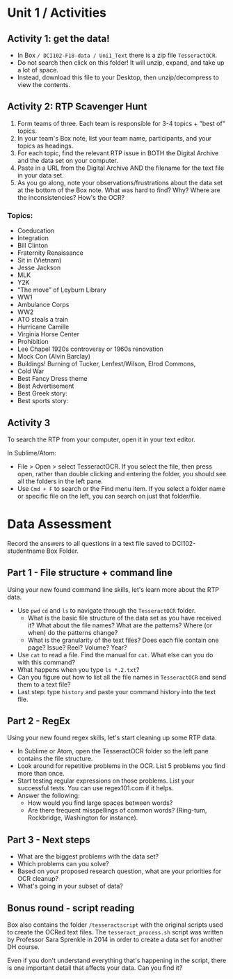 # Unit 1 / Activities

## Activity 1: get the data!

* In Box ```/ DCI102-F18-data / Uni1_Text``` there is a zip file ```TesseractOCR```. 
* Do not search then click on this folder! It will unzip, expand, and take up a lot of space. 
* Instead, download this file to your Desktop, then unzip/decompress to view the contents. 

## Activity 2: RTP Scavenger Hunt

1. Form teams of three. Each team is responsible for 3-4 topics + "best of" topics. 
2. In your team's Box note, list your team name, participants, and your topics as headings. 
3. For each topic, find the relevant RTP issue in BOTH the Digital Archive and the data set on your computer. 
4. Paste in a URL from the Digital Archive AND the filename for the text file in your data set. 
5. As you go along, note your observations/frustrations about the data set at the bottom of the Box note. What was hard to find? Why? Where are the inconsistencies? How's the OCR? 

### Topics:
* Coeducation
* Integration 
* Bill Clinton 
* Fraternity Renaissance
* Sit in (Vietnam) 
* Jesse Jackson
* MLK 
* Y2K
* “The move” of Leyburn Library
* WW1
* Ambulance Corps 
* WW2
* ATO steals a train
* Hurricane Camille 
* Virginia Horse Center
* Prohibition 
* Lee Chapel 1920s controversy or 1960s renovation
* Mock Con (Alvin Barclay) 
* Buildings! Burning of Tucker, Lenfest/Wilson, Elrod Commons, 
* Cold War
* Best Fancy Dress theme 
* Best Advertisement
* Best Greek story:
* Best sports story: 

## Activity 3
To search the RTP from your computer, open it in your text editor. 

In Sublime/Atom:
* File > Open > select TesseractOCR. If you select the file, then press open, rather than double clicking and entering the folder, you should see all the folders in the left pane. 
* Use ```Cmd + F``` to search or the Find menu item. If you select a folder name or specific file on the left, you can search on just that folder/file.

# Data Assessment 
Record the answers to all questions in a text file saved to DCI102-studentname Box Folder. 

## Part 1 - File structure + command line
Using your new found command line skills, let's learn more about the RTP data. 

* Use `pwd` `cd` and `ls` to navigate through the `TesseractOCR` folder. 
	* What is the basic file structure of the data set as you have received it? What about the file names? What are the patterns? Where (or when) do the patterns change? 
	* What is the granularity of the text files? Does each file contain one page? Issue? Reel? Volume? Year? 
* Use `cat` to read a file. Find the manual for `cat`. What else can you do with this command?
* What happens when you type `ls *.2.txt`?
* Can you figure out how to list all the file names in `TesseractOCR` and send them to a text file?
* Last step: type `history` and paste your command history into the text file. 

## Part 2 - RegEx 
Using your new found regex skills, let's start cleaning up some RTP data.

* In Sublime or Atom, open the TesseractOCR folder so the left pane contains the file structure. 
* Look around for repetitive problems in the OCR. List 5 problems you find more than once. 
* Start testing regular expressions on those problems. List your successful tests. You can use regex101.com if it helps. 
* Answer the following: 
	* How would you find large spaces between words?
	* Are there frequent misspellings of common words? \(Ring-tum, Rockbridge, Washington for instance\).

## Part 3 - Next steps
* What are the biggest problems with the data set?
* Which problems can you solve?
* Based on your proposed research question, what are your priorities for OCR cleanup? 
* What's going in your subset of data? 


## Bonus round - script reading
Box also contains the folder `/tesseractscript` with the original scripts used to create the OCRed text files. The `tesseract_process.sh` script was written by Professor Sara Sprenkle in 2014 in order to create a data set for another DH course.

Even if you don't understand everything that's happening in the script, there is one important detail that affects your data. Can you find it?